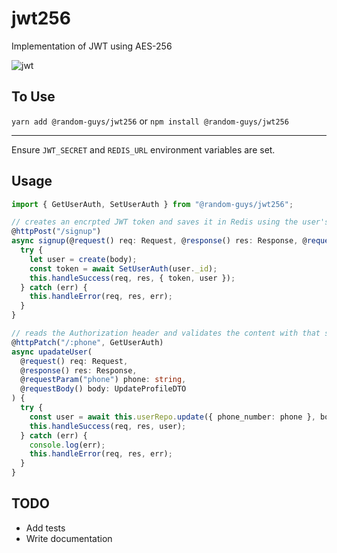 # jwt256

Implementation of JWT using AES-256

![jwt](http://jwt.io/img/logo-asset.svg)

## To Use

`yarn add @random-guys/jwt256` or `npm install @random-guys/jwt256`

---

Ensure `JWT_SECRET` and `REDIS_URL` environment variables are set.

## Usage

```ts
import { GetUserAuth, SetUserAuth } from "@random-guys/jwt256";

// creates an encrpted JWT token and saves it in Redis using the user's id.
@httpPost("/signup")
async signup(@request() req: Request, @response() res: Response, @requestBody(), body: SignupDTO) {
  try {
    let user = create(body);
    const token = await SetUserAuth(user._id);
    this.handleSuccess(req, res, { token, user });
  } catch (err) {
    this.handleError(req, res, err);
  }
}

// reads the Authorization header and validates the content with that stored in Redis
@httpPatch("/:phone", GetUserAuth)
async upadateUser(
  @request() req: Request,
  @response() res: Response,
  @requestParam("phone") phone: string,
  @requestBody() body: UpdateProfileDTO
) {
  try {
    const user = await this.userRepo.update({ phone_number: phone }, body);
    this.handleSuccess(req, res, user);
  } catch (err) {
    console.log(err);
    this.handleError(req, res, err);
  }
}

```

## TODO

- Add tests
- Write documentation
